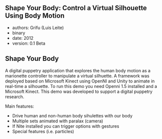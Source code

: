 Shape Your Body: Control a Virtual Silhouette Using Body Motion
-----------------------------
* authors: Grifu (Luis Leite)
* binary
* date: 2012
* version: 0.1 Beta


Shape Your Body
------------
A digital puppetry application that explores the human body motion as a marionette controller to manipulate a virtual silhuette. A  framework was deployed based on Microsoft Kinect using OpenNI and Unity to animate in real-time a silhouette. To run this demo you need Openni 1.5 installed and a Microsoft Kinect.
This demo was developed to support a digital puppetry research.

Main features:

- Drive human and non-human body sihulettes with our body
- Multiple sets animated with paralax (camera)
- If Nite installed you can trigger options with gestures
- Special features (i.e. particles)

